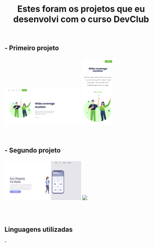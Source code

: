 <h1 align= "center"> Estes foram os projetos que eu desenvolvi com o curso DevClub</h1>
<br>

<h2> - Primeiro projeto</h2>
<h3>
<img  src="https://github.com/rafa241/DEVCLUB/blob/main/img/Captura%20de%20Tela%20(2).png?raw=true" width="50%" />
<img  src="https://github.com/rafa241/DEVCLUB/blob/main/img/Captura%20de%20Tela%20(3).png?raw=true" width="20%"/>  </h3>
<br>
<h2> - Segundo projeto</h2>
<h3>
<img  src="https://github.com/rafa241/DEVCLUB/blob/main/img/Captura%20de%20Tela%20(4).png?raw=true" width="50%" />
<img  src="https://github.com/rafa241/DEVCLUB/blob/main/img/Captura%20de%20Tela%20(5).png?raw=true>" width="20%"/>  </h3>
<br>
<br>
<h2> Linguagens utilizadas </h2>
 - 







 




